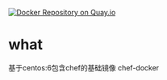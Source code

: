 [![Docker Repository on Quay.io](https://quay.io/repository/gnuhub/chef-docker/status "Docker Repository on Quay.io")](https://quay.io/repository/gnuhub/chef-docker)

what
=======

基于centos:6包含chef的基础镜像 chef-docker